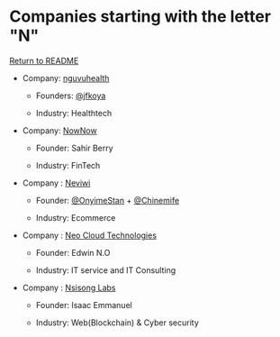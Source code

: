 # Companies starting with the letter "N"

[Return to README](../README.md)

- Company: [nguvuhealth](https://www.nguvuhealth.com/)

  - Founders: [@jfkoya](https://twitter.com/jfkoya)

  - Industry: Healthtech

- Company: [NowNow](https://www.NowNow.ng)

  - Founder: Sahir Berry

  - Industry: FinTech

- Company : [Neviwi](https://neviwi.com/)

  - Founder: [@OnyimeStan](https://twitter.com/OnyimeStan) + [@Chinemife](https://twitter.com/chinemife)

  - Industry: Ecommerce

- Company : [Neo Cloud Technologies](https://techneo.ng/)

  - Founder: Edwin N.O

  - Industry: IT service and IT Consulting

- Company : [Nsisong Labs](https://nsisonglabs.xyz/)

  - Founder: Isaac Emmanuel 

  - Industry: Web(Blockchain) & Cyber security 
